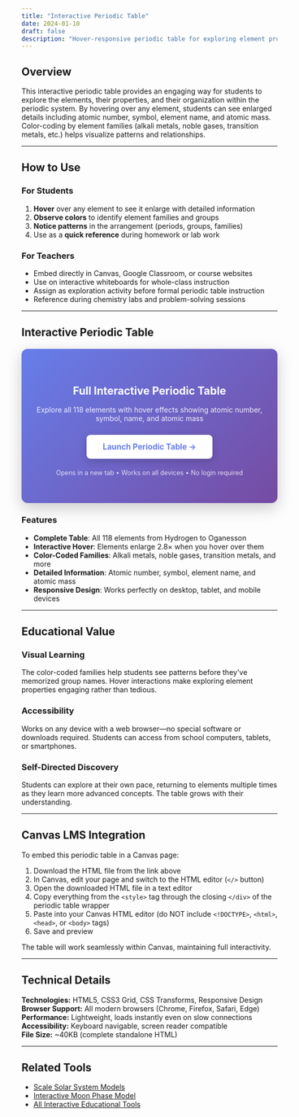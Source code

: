 ```yaml
---
title: "Interactive Periodic Table"
date: 2024-01-10
draft: false
description: "Hover-responsive periodic table for exploring element properties and chemical families."
---
```


## Overview

This interactive periodic table provides an engaging way for students to explore the elements, their properties, and their organization within the periodic system. By hovering over any element, students can see enlarged details including atomic number, symbol, element name, and atomic mass. Color-coding by element families (alkali metals, noble gases, transition metals, etc.) helps visualize patterns and relationships.

---

## How to Use

### For Students
1. **Hover** over any element to see it enlarge with detailed information
2. **Observe colors** to identify element families and groups
3. **Notice patterns** in the arrangement (periods, groups, families)
4. Use as a **quick reference** during homework or lab work

### For Teachers
- Embed directly in Canvas, Google Classroom, or course websites
- Use on interactive whiteboards for whole-class instruction
- Assign as exploration activity before formal periodic table instruction
- Reference during chemistry labs and problem-solving sessions

---

## Interactive Periodic Table

<div style="margin: 20px 0; padding: 40px 20px; background: linear-gradient(135deg, #667eea 0%, #764ba2 100%); border-radius: 12px; text-align: center; box-shadow: 0 10px 30px rgba(0,0,0,0.2);">
  <h3 style="color: white; margin-bottom: 16px; font-size: 1.5em;">Full Interactive Periodic Table</h3>
  <p style="color: rgba(255,255,255,0.9); margin-bottom: 24px;">Explore all 118 elements with hover effects showing atomic number, symbol, name, and atomic mass</p>
  <a href="/portfolio-mj/files/interactive-periodic-table.html" target="_blank" style="display: inline-block; padding: 14px 32px; background: white; color: #667eea; text-decoration: none; border-radius: 8px; font-weight: bold; font-size: 1.1em; box-shadow: 0 4px 15px rgba(0,0,0,0.2); transition: transform 0.2s;">Launch Periodic Table →</a>
  <p style="color: rgba(255,255,255,0.8); margin-top: 20px; font-size: 0.9em;">Opens in a new tab • Works on all devices • No login required</p>
</div>

### Features
- **Complete Table**: All 118 elements from Hydrogen to Oganesson
- **Interactive Hover**: Elements enlarge 2.8× when you hover over them
- **Color-Coded Families**: Alkali metals, noble gases, transition metals, and more
- **Detailed Information**: Atomic number, symbol, element name, and atomic mass
- **Responsive Design**: Works perfectly on desktop, tablet, and mobile devices

---

## Educational Value

### Visual Learning
The color-coded families help students see patterns before they've memorized group names. Hover interactions make exploring element properties engaging rather than tedious.

### Accessibility
Works on any device with a web browser—no special software or downloads required. Students can access from school computers, tablets, or smartphones.

### Self-Directed Discovery
Students can explore at their own pace, returning to elements multiple times as they learn more advanced concepts. The table grows with their understanding.

---

## Canvas LMS Integration

To embed this periodic table in a Canvas page:

1. Download the HTML file from the link above
2. In Canvas, edit your page and switch to the HTML editor (`</>` button)
3. Open the downloaded HTML file in a text editor
4. Copy everything from the `<style>` tag through the closing `</div>` of the periodic table wrapper
5. Paste into your Canvas HTML editor (do NOT include `<!DOCTYPE>`, `<html>`, `<head>`, or `<body>` tags)
6. Save and preview

The table will work seamlessly within Canvas, maintaining full interactivity.

---

## Technical Details

**Technologies:** HTML5, CSS3 Grid, CSS Transforms, Responsive Design  
**Browser Support:** All modern browsers (Chrome, Firefox, Safari, Edge)  
**Performance:** Lightweight, loads instantly even on slow connections  
**Accessibility:** Keyboard navigable, screen reader compatible  
**File Size:** ~40KB (complete standalone HTML)

---

## Related Tools

- [Scale Solar System Models](/portfolio-mj/projects/solar-system-models/)
- [Interactive Moon Phase Model](/portfolio-mj/projects/moon-phase-model/)
- [All Interactive Educational Tools](/portfolio-mj/projects/interactive-educational-tools/)
